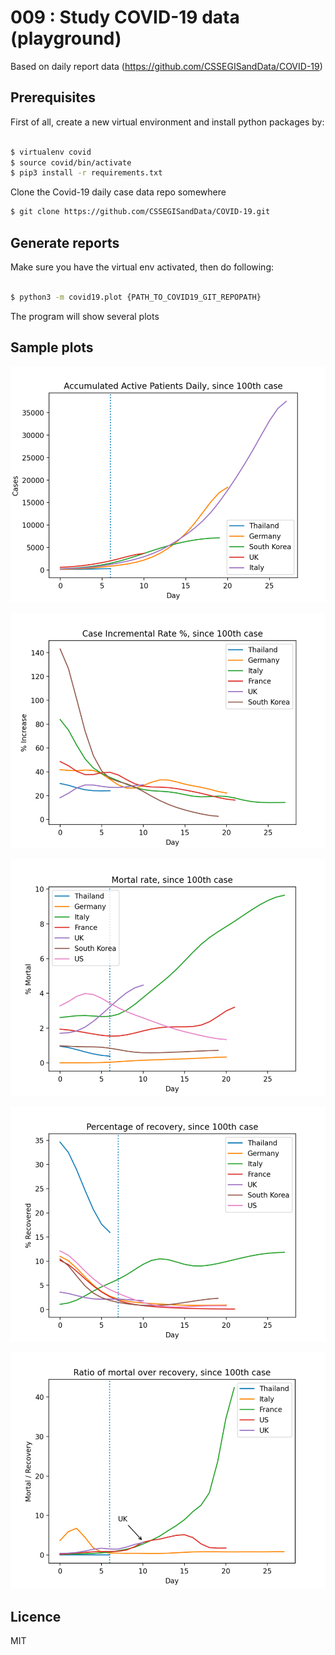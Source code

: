 # 009 : Study COVID-19 data (playground)

Based on daily report data (https://github.com/CSSEGISandData/COVID-19)

## Prerequisites

First of all, create a new virtual environment and install python packages by:

```bash

$ virtualenv covid
$ source covid/bin/activate
$ pip3 install -r requirements.txt
```

Clone the Covid-19 daily case data repo somewhere

```bash
$ git clone https://github.com/CSSEGISandData/COVID-19.git
```

## Generate reports

Make sure you have the virtual env activated, then do following:

```bash

$ python3 -m covid19.plot {PATH_TO_COVID19_GIT_REPOPATH}
```

The program will show several plots

## Sample plots

![Accumulated cases](plot/case.png)

![Daily increment](plot/increment.png)

![mortal rate](plot/mortal.png)

![Recovery rate](plot/recovery.png)

![Mortal over recovery](plot/mortal-over-recovery.png)

## Licence

MIT

